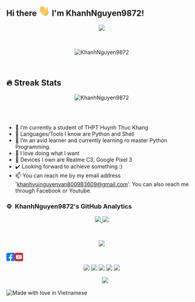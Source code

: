 

<h2>Hi there <img src="https://raw.githubusercontent.com/ABSphreak/ABSphreak/master/gifs/Hi.gif" width="30px"> I'm KhanhNguyen9872!</h2>


<p align="center">
  <a href="https://github.com/DenverCoder1/readme-typing-svg"><img src="https://readme-typing-svg.herokuapp.com/?lines=I+love+you+%3C3;There+is+my+Github"></a>
</p>


<br>

<p align="center"> 
  <img src="https://komarev.com/ghpvc/?username=KhanhNguyen9872&label=Profile%20views&color=0e75b6&style=plastic" alt="KhanhNguyen9872" /> 
  <a href = "https://commits.top/egypt.html" target="_blank">
  </a>
</p>

<br>

## 🔥 Streak Stats
<p align="center"><img src="https://github-readme-streak-stats.herokuapp.com/?user=KhanhNguyen9872&theme=algolia" alt="KhanhNguyen9872" /></p>

<br>
<br>




- 🌱 I’m currently a student of THPT Huynh Thuc Khang
- 👀 Languages/Tools I know are Python and Shell
- 💞️ I’m an avid learner and currently learning ro master Python Programming.
- 👀 I love doing what I want
- 📱 Devices I own are Realme C3, Google Pixel 3
- ✔️ Looking forward to achieve something :)
- 📫 You can reach me by my email address 'khanhvuinguyenvan800983609@gmail.com'. You can also reach me through Facebook or Youtube.


### ⚙️ &nbsp;KhanhNguyen9872's GitHub Analytics
<p align="center">
<a href="https://github.com/KhanhNguyen9872">
<img height="180em" src="https://github-readme-stats-eight-theta.vercel.app/api?username=KhanhNguyen9872&show_icons=true&theme=nightowl&include_all_commits=false&count_private=true"/>
<img height="180em" src="https://github-readme-stats-eight-theta.vercel.app/api/top-langs/?username=KhanhNguyen9872&layout=compact&langs_count=8&theme=nightowl"/>
</a>
</p>
<br/>
<p align = "center">
 <img src="https://activity-graph.herokuapp.com/graph?username=KhanhNguyen9872&theme=redical">
</p>  

<a href="https://fb.me/khanh10a1">
  <img align="left" alt="KhanhNguyen9872 Facebook" width="22px" src="https://raw.githubusercontent.com/edent/SuperTinyIcons/master/images/svg/facebook.svg" />
</a>
<a href="https://youtube.com/c/KhanhNguyen9872_Official">
  <img align="left" alt="KhanhNguyen9872 Youtube" width="22px" src="https://raw.githubusercontent.com/edent/SuperTinyIcons/master/images/svg/youtube.svg" />
</a>

<br />

<p align="center">
 <img src="https://komarev.com/ghpvc/?username=KhanhNguyen9872&style=flat-square"/>
 <img src="https://badges.pufler.dev/years/KhanhNguyen9872"/>
 <img src="https://badges.pufler.dev/repos/KhanhNguyen9872"/>
 <img src="https://badges.pufler.dev/commits/monthly/KhanhNguyen9872"/>
 <img src="https://img.shields.io/badge/dynamic/json?logo=github&label=GitHub+Followers&labelColor=282c34&color=181717&query=%24.data.totalSubs&url=https%3A%2F%2Fapi.spencerwoo.com%2Fsubstats%2F%3Fsource%3Dgithub%26queryKey%KhanhNguyen9872&longCache=true"/>
 <p align="center">
  &emsp;
    <a href="#"><img src="https://img.shields.io/badge/Windows-0078D6?style=plastic&logo=windows&logoColor=white"></a>
</p>

![Made with love in Vietnamese](https://madewithlove.now.sh/vn?heart=true&template=for-the-badge)
